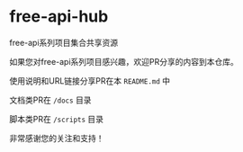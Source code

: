 # free-api-hub
free-api系列项目集合共享资源

如果您对free-api系列项目感兴趣，欢迎PR分享的内容到本仓库。

使用说明和URL链接分享PR在本 `README.md` 中

文档类PR在 `/docs` 目录

脚本类PR在 `/scripts` 目录

非常感谢您的关注和支持！

